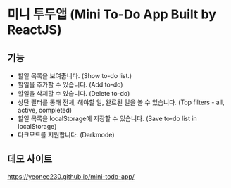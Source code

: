 # 미니 투두앱 (Mini To-Do App Built by ReactJS)

## 기능
* 할일 목록을 보여줍니다. (Show to-do list.)
* 할일을 추가할 수 있습니다. (Add to-do)
* 할일을 삭제할 수 있습니다. (Delete to-do)
* 상단 필터를 통해 전체, 해야할 일, 완료된 일을 볼 수 있습니다. (Top filters - all, active, completed)
* 할일 목록을 localStorage에 저장할 수 있습니다. (Save to-do list in localStorage)
* 다크모드를 지원합니다. (Darkmode)

## 데모 사이트 
https://yeonee230.github.io/mini-todo-app/